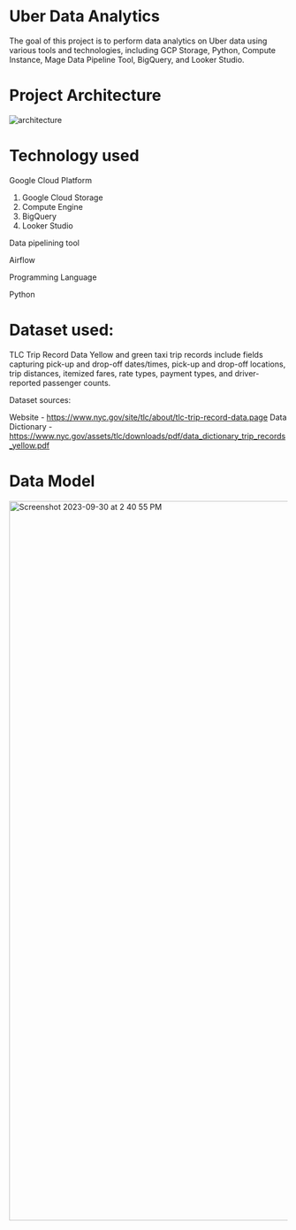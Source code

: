 # Uber Data Analytics

The goal of this project is to perform data analytics on Uber data using various tools and technologies, including GCP Storage, Python, Compute Instance, Mage Data Pipeline Tool, BigQuery, and Looker Studio.

# Project Architecture

![architecture](https://github.com/rjs-7399/uber-data-analytics-GCP/assets/38734146/2b5da036-2d16-4ce7-9fcd-c418e718657b)

# Technology used

Google Cloud Platform

1. Google Cloud Storage
2. Compute Engine
3. BigQuery
4. Looker Studio

Data pipelining tool

Airflow

Programming Language

Python

# Dataset used:

TLC Trip Record Data Yellow and green taxi trip records include fields capturing pick-up and drop-off dates/times, pick-up and drop-off locations, trip distances, itemized fares, rate types, payment types, and driver-reported passenger counts.

Dataset sources:

Website - https://www.nyc.gov/site/tlc/about/tlc-trip-record-data.page
Data Dictionary - https://www.nyc.gov/assets/tlc/downloads/pdf/data_dictionary_trip_records_yellow.pdf

# Data Model

<img width="1300" alt="Screenshot 2023-09-30 at 2 40 55 PM" src="https://github.com/rjs-7399/uber-data-analytics-GCP/assets/38734146/03e3dcd4-020c-4967-9011-74ca27cbcac5">
